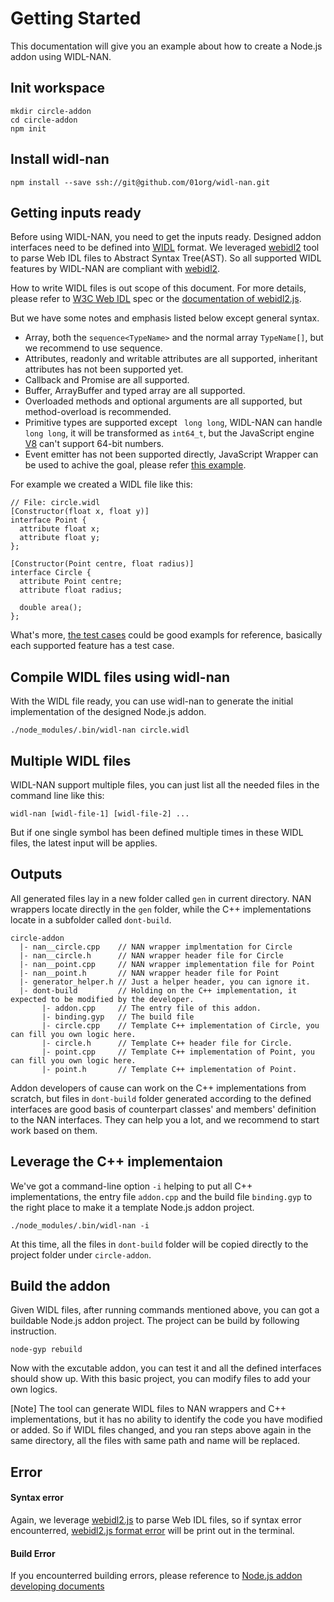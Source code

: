 # Getting Started
This documentation will give you an example about how to create a Node.js addon using WIDL-NAN. 
## Init workspace
```
mkdir circle-addon
cd circle-addon
npm init
```
## Install widl-nan
```
npm install --save ssh://git@github.com/01org/widl-nan.git
```
## Getting inputs ready
Before using WIDL-NAN, you need to get the inputs ready. Designed addon interfaces need to be defined into [WIDL](https://heycam.github.io/webidl/) format. We leveraged [webidl2](https://www.npmjs.com/package/webidl2) tool to parse Web IDL files to Abstract Syntax Tree(AST). So all supported WIDL features by WIDL-NAN are compliant with [webidl2](https://www.npmjs.com/package/webidl2/).

How to write WIDL files is out scope of this document. For more details, please refer to [W3C Web IDL](https://heycam.github.io/webidl/) spec or the [documentation of webidl2.js](https://www.npmjs.com/package/webidl2#documentation). 

But we have some notes and emphasis listed below except general syntax.
- Array, both the ```sequence<TypeName>``` and the normal array ```TypeName[]```, but we recommend to use sequence.
- Attributes, readonly and writable attributes are all supported, inheritant attributes has not been supported yet.
- Callback and Promise are all supported.
- Buffer, ArrayBuffer and typed array are all supported.
- Overloaded methods and optional arguments are all supported, but method-overload is recommended. 
- Primitive types are supported except ``` long long```, WIDL-NAN can handle ```long long```, it will be transformed as ```int64_t```, but the JavaScript engine [V8](https://github.com/v8/v8) can't support 64-bit numbers.
- Event emitter has not been supported directly, JavaScript Wrapper can be used to achive the goal, please refer [this example](https://github.com/otcshare/node-realsense/blob/master/src/slam/index.js#L13).

For example we created a WIDL file like this:
```
// File: circle.widl
[Constructor(float x, float y)]
interface Point {
  attribute float x;
  attribute float y;
};

[Constructor(Point centre, float radius)]
interface Circle {
  attribute Point centre;
  attribute float radius;

  double area();
};
```

What's more, [the test cases](https://github.com/01org/widl-nan/tree/master/test) could be good exampls for reference, basically each supported feature has a test case.

## Compile WIDL files using widl-nan
With the WIDL file ready, you can use widl-nan to generate the initial implementation of the designed Node.js addon.
```
./node_modules/.bin/widl-nan circle.widl
```
## Multiple WIDL files
WIDL-NAN support multiple files, you can just list all the needed files in the command line like this:
```
widl-nan [widl-file-1] [widl-file-2] ...
```
But if one single symbol has been defined multiple times in these WIDL files, the latest input will be applies.


## Outputs
All generated files lay in a new folder called ```gen``` in current directory.
NAN wrappers locate directly in the ```gen``` folder, while the C++ implementations locate in a subfolder called ```dont-build```.
```
circle-addon
  |- nan__circle.cpp    // NAN wrapper implmentation for Circle
  |- nan__circle.h      // NAN wrapper header file for Circle
  |- nan__point.cpp     // NAN wrapper implementation file for Point
  |- nan__point.h       // NAN wrapper header file for Point
  |- generator_helper.h // Just a helper header, you can ignore it.
  |- dont-build         // Holding on the C++ implementation, it expected to be modified by the developer.
       |- addon.cpp     // The entry file of this addon.
       |- binding.gyp   // The build file
       |- circle.cpp    // Template C++ implementation of Circle, you can fill you own logic here.
       |- circle.h      // Template C++ header file for Circle.
       |- point.cpp     // Template C++ implementation of Point, you can fill you own logic here.
       |- point.h       // Template C++ implementation of Point.
```

Addon developers of cause can work on the C++ implementations from scratch, but files in ```dont-build``` folder generated according to the defined interfaces are good basis of counterpart classes' and members' definition to the NAN interfaces. They can help you a lot, and we recommend to start work based on them.

## Leverage the C++ implementaion
We've got a command-line option ```-i``` helping to put all C++ implementations, the entry file ```addon.cpp``` and the build file ```binding.gyp``` to the right place to make it a template Node.js addon project. 

```
./node_modules/.bin/widl-nan -i
```
At this time, all the files in ```dont-build``` folder will be copied directly to the project folder under ```circle-addon```.

## Build the addon
Given WIDL files, after running commands mentioned above, you can got a buildable Node.js addon project. The project can be build by following instruction.

```
node-gyp rebuild
```
Now with the excutable addon, you can test it and all the defined interfaces should show up. With this basic project, you can modify files to add your own logics.

[Note] The tool can generate WIDL files to NAN wrappers and C++ implementations, but it has no ability to identify the code you have modified or added. So if WIDL files changed, and you ran steps above again in the same directory, all the files with same path and name will be replaced.

## Error
#### Syntax error
Again, we leverage [webidl2.js](https://www.npmjs.com/package/webidl2) to parse Web IDL files, so if syntax error encounterred, [webidl2.js format error](https://www.npmjs.com/package/webidl2/#errors) will be print out in the terminal.
#### Build Error
If you encounterred building errors, please reference to [Node.js addon developing documents](https://nodejs.org/api/addons.html)
